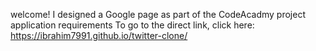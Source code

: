 welcome! 
I designed a Google page as part of the CodeAcadmy project application requirements 
To go to the direct link, click here: https://ibrahim7991.github.io/twitter-clone/
